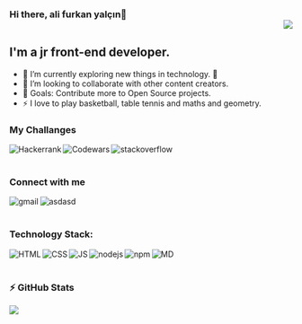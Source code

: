 ### Hi there, ali furkan yalçın👋 <div align = 'right'>![](https://komarev.com/ghpvc/?username=afyy&color=yellow)</div>

## I'm a jr front-end developer.

- 🌱 I’m currently exploring new things in technology. 🤣
- 👯 I’m looking to collaborate with other content creators.
- 🥅 Goals: Contribute more to Open Source projects.
- ⚡ I love to play basketball, table tennis and maths and geometry.


### My Challanges

[<img align="left" alt="Hackerrank" src="https://img.shields.io/badge/Hackerrank-white?style=for-the-badge&logo=hackerrank&logoColor=#1ba94c" />][hackerrank]
[<img align="left" alt="Codewars" src="https://img.shields.io/badge/Codewars-black?style=for-the-badge&logo=codewars&logoColor=red" />][codewars]
[<img align="left" alt="stackoverflow" src="https://img.shields.io/badge/Stack_Overflow-orange?style=for-the-badge&logo=stack-overflow&logoColor=black" />][stackoverflow]

<br>
<br>

### Connect with me

[<img align="left" alt="gmail" src="https://img.shields.io/badge/Gmail-D14836?style=for-the-badge&logo=gmail&logoColor=white" />][gmail]
[<img align="left" alt="asdasd" src="https://img.shields.io/badge/LinkedIn-0077B5?style=for-the-badge&logo=linkedin&logoColor=white" />][in]

<br>
<br>

### Technology Stack:

<img align="left" alt="HTML" src="https://img.shields.io/badge/HTML5-E34F26?style=for-the-badge&logo=html5&logoColor=white" />
<img align="left" alt="CSS" src="https://img.shields.io/badge/CSS3-1572B6?style=for-the-badge&logo=css3&logoColor=white" />
<img align="left" alt="JS" src="https://img.shields.io/badge/JavaScript-F7DF1E?style=for-the-badge&logo=javascript&logoColor=black" />
<img align="left" alt="nodejs" src="https://img.shields.io/badge/Node.js-43853D?style=for-the-badge&logo=node.js&logoColor=white" />
<img align="left" alt="npm" src="https://img.shields.io/badge/npm-CB3837?style=for-the-badge&logo=npm&logoColor=white" />
<img align="left" alt="MD" src="https://img.shields.io/badge/Markdown-000000?style=for-the-badge&logo=markdown&logoColor=white" />

<br>
<br>

### :zap: GitHub Stats

[<img align="center" src="https://github-readme-stats.vercel.app/api?username=afyy&show_icons=true&theme=gruvbox" />][stats]

[codewars]: https://www.codewars.com/users/afyy
[hackerrank]: https://www.hackerrank.com/AliFurkanYalcin
[stackoverflow]: https://stackoverflow.com/users/14343354/tartar-sauce
[gmail]: mailto:AliFurkanYalcin@outlook.com.tr
[in]: https://www.linkedin.com/in/afyy/
[stats]: https://github.com/anuraghazra/github-readme-stats
